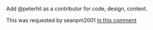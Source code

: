 Add @peterhil as a contributor for code, design, content.

This was requested by seanpm2001 [in this comment](https://github.com/seanpm2001/WacOS/issues/9#issuecomment-1001902532)
